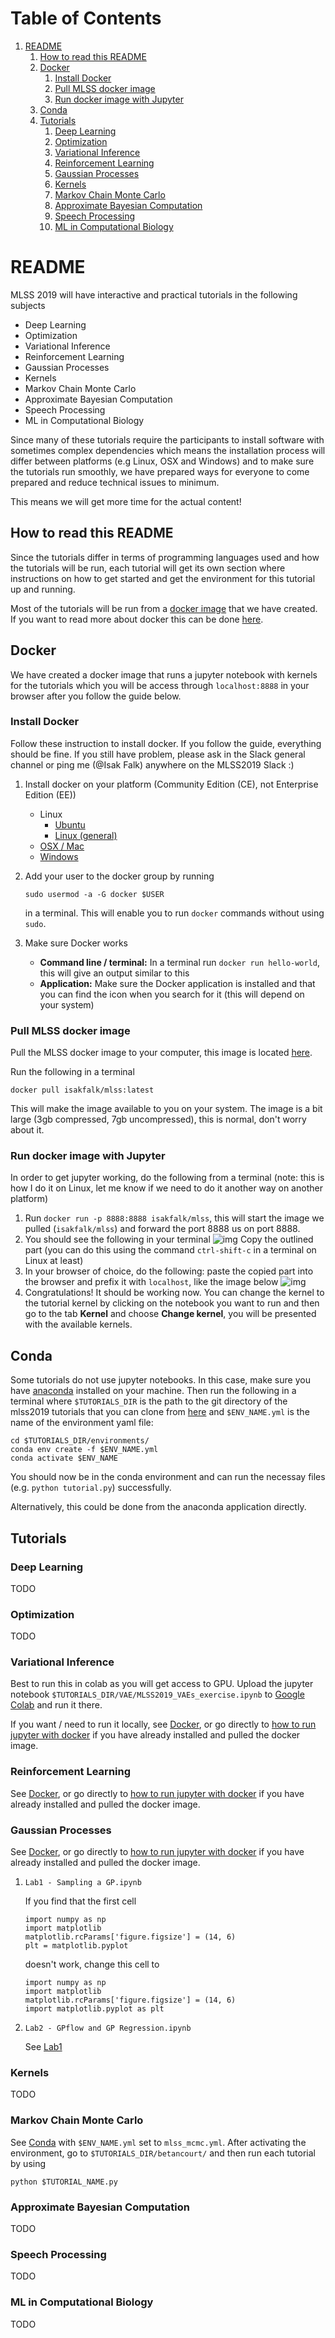 
# Table of Contents

1.  [README](#orgbe6c608)
    1.  [How to read this README](#orge73d1e7)
    2.  [Docker](#Docker-heading)
        1.  [Install Docker](#org635209c)
        2.  [Pull MLSS docker image](#org00d5d0f)
        3.  [Run docker image with Jupyter](#Docker-jupyter-heading)
    3.  [Conda](#Conda-heading)
    4.  [Tutorials](#org1301ded)
        1.  [Deep Learning](#org8f4e9ab)
        2.  [Optimization](#org8f61390)
        3.  [Variational Inference](#org1f35b2f)
        4.  [Reinforcement Learning](#orgaa51707)
        5.  [Gaussian Processes](#org009e411)
        6.  [Kernels](#org32edf3c)
        7.  [Markov Chain Monte Carlo](#org3a3f788)
        8.  [Approximate Bayesian Computation](#org368e6fa)
        9.  [Speech Processing](#orgcef6f14)
        10. [ML in Computational Biology](#org76a2142)


<a id="orgbe6c608"></a>

# README

MLSS 2019 will have interactive and practical tutorials in the following subjects

-   Deep Learning
-   Optimization
-   Variational Inference
-   Reinforcement Learning
-   Gaussian Processes
-   Kernels
-   Markov Chain Monte Carlo
-   Approximate Bayesian Computation
-   Speech Processing
-   ML in Computational Biology

Since many of these tutorials require the participants to install software with
sometimes complex dependencies which means the installation process will differ
between platforms (e.g Linux, OSX and Windows) and to make sure the tutorials
run smoothly, we have prepared ways for everyone to come prepared and reduce
technical issues to minimum. 

This means we will get more time for the actual content!


<a id="orge73d1e7"></a>

## How to read this README

Since the tutorials differ in terms of programming languages used and how the
tutorials will be run, each tutorial will get its own section where instructions
on how to get started and get the environment for this tutorial up and running.

Most of the tutorials will be run from a [docker image](https://docker-curriculum.com/#docker-images) that we have created. If
you want to read more about docker this can be done [here](https://docker-curriculum.com/#docker-images).


<a id="Docker-heading"></a>

## Docker

We have created a docker image that runs a jupyter notebook with kernels for the
tutorials which you will be access through `localhost:8888` in your browser
after you follow the guide below.


<a id="org635209c"></a>

### Install Docker

Follow these instruction to install docker. If you follow the guide, everything
should be fine. If you still have problem, please ask in the Slack general
channel or ping me (@Isak Falk) anywhere on the MLSS2019 Slack :)

1.  Install docker on your platform (Community Edition (CE), not Enterprise
    Edition (EE))
    -   Linux
        -   [Ubuntu](https://www.digitalocean.com/community/tutorials/how-to-install-and-use-docker-on-ubuntu-18-04)
        -   [Linux (general)](https://docs.docker.com/v17.12/install/#server)
    -   [OSX / Mac](https://docs.docker.com/v17.12/docker-for-mac/install/#what-to-know-before-you-install)
    -   [Windows](https://docs.docker.com/v17.12/docker-for-windows/install/)
2.  Add your user to the docker group by running
    
        sudo usermod -a -G docker $USER
    
    in a terminal. This will enable you to run `docker` commands without using `sudo`.
3.  Make sure Docker works
    -   **Command line / terminal:** In a terminal run `docker run hello-world`, this will give an
        output similar to this
    -   **Application:** Make sure the Docker application is installed and that you
        can find the icon when you search for it (this will depend
        on your system)


<a id="org00d5d0f"></a>

### Pull MLSS docker image

Pull the MLSS docker image to your computer, this image is located [here](https://cloud.docker.com/u/isakfalk/repository/docker/isakfalk/mlss).

Run the following in a terminal

    docker pull isakfalk/mlss:latest

This will make the image available to you on your system. The image is a bit
large (3gb compressed, 7gb uncompressed), this is normal, don't worry about it.


<a id="Docker-jupyter-heading"></a>

### Run docker image with Jupyter

In order to get jupyter working, do the following from a terminal (note: this is
how I do it on Linux, let me know if we need to do it another way on another platform)

1.  Run `docker run -p 8888:8888 isakfalk/mlss`, this will start the image
    we pulled (`isakfalk/mlss`) and forward the port 8888 us on port 8888.
2.  You should see the following in your terminal
    ![img](./img/docker_jupyter_notebook.png)
    Copy the outlined part (you can do this using the command `ctrl-shift-c` in a
    terminal on Linux at least)
3.  In your browser of choice, do the following: paste the copied part into the
    browser and prefix it with `localhost`, like the image below
    ![img](./img/docker_jupyter_notebook_browser.png)
4.  Congratulations! It should be working now. You can change the kernel to the tutorial
    kernel by clicking on the notebook you want to run and then go to the
    tab **Kernel** and choose **Change kernel**, you will be presented with the
    available kernels.


<a id="Conda-heading"></a>

## Conda

Some tutorials do not use jupyter notebooks. In this case, make sure you have
[anaconda](https://docs.anaconda.com/anaconda/install/) installed on your machine. Then run the following in a terminal where
`$TUTORIALS_DIR` is the path to the git directory of the mlss2019 tutorials that you can
clone from [here](https://github.com/mlss-2019/tutorials) and `$ENV_NAME.yml` is the name of the environment yaml file:

    cd $TUTORIALS_DIR/environments/
    conda env create -f $ENV_NAME.yml
    conda activate $ENV_NAME

You should now be in the conda environment and can run the necessay files (e.g.
`python tutorial.py`) successfully.

Alternatively, this could be done from the anaconda application directly.


<a id="org1301ded"></a>

## Tutorials


<a id="org8f4e9ab"></a>

### Deep Learning

TODO


<a id="org8f61390"></a>

### Optimization

TODO


<a id="org1f35b2f"></a>

### Variational Inference

Best to run this in colab as you will get access to GPU. Upload the jupyter notebook
`$TUTORIALS_DIR/VAE/MLSS2019_VAEs_exercise.ipynb` to [Google Colab](https://colab.research.google.com/) and run it
there.

If you want / need to run it locally, see [Docker](#Docker-heading), or go directly to [how to run
jupyter with docker](#Docker-jupyter-heading) if you have already installed and pulled the docker image.


<a id="orgaa51707"></a>

### Reinforcement Learning

See [Docker](#Docker-heading), or go directly to [how to run jupyter with docker](#Docker-jupyter-heading) if you have already
installed and pulled the docker image.


<a id="org009e411"></a>

### Gaussian Processes

See [Docker](#Docker-heading), or go directly to [how to run jupyter with docker](#Docker-jupyter-heading) if you have already
installed and pulled the docker image.

1.  `Lab1 - Sampling a GP.ipynb`

    If you find that the first cell
    
        import numpy as np
        import matplotlib
        matplotlib.rcParams['figure.figsize'] = (14, 6)
        plt = matplotlib.pyplot
    
    doesn't work, change this cell to
    
        import numpy as np
        import matplotlib
        matplotlib.rcParams['figure.figsize'] = (14, 6)
        import matplotlib.pyplot as plt

2.  `Lab2 - GPflow and GP Regression.ipynb`

    See [Lab1](#GP-lab1-heading)


<a id="org32edf3c"></a>

### Kernels

TODO


<a id="org3a3f788"></a>

### Markov Chain Monte Carlo

See [Conda](#Conda-heading) with `$ENV_NAME.yml` set to `mlss_mcmc.yml`. After activating the
environment, go to `$TUTORIALS_DIR/betancourt/` and then run each tutorial by
using

    python $TUTORIAL_NAME.py


<a id="org368e6fa"></a>

### Approximate Bayesian Computation

TODO


<a id="orgcef6f14"></a>

### Speech Processing

TODO


<a id="org76a2142"></a>

### ML in Computational Biology

TODO

